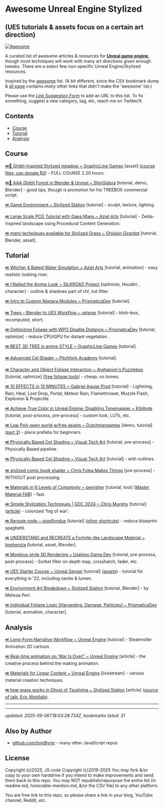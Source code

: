 # Awesome Unreal Engine Stylized

## (UE5 tutorials & assets focus on a certain art direction)

[![Awesome](https://cdn.rawgit.com/sindresorhus/awesome/d7305f38d29fed78fa85652e3a63e154dd8e8829/media/badge.svg)](https://github.com/sindresorhus/awesome)

A curated list of awesome articles & resources for **[Unreal game engine](https://workers.cloudflare.com/)**, though most techniques will work with many art directions given enough tweaks.
There are a select few non-specific Unreal Engine/Stylized resources.

Inspired by the [awesome](https://github.com/sindresorhus/awesome) list.  (A bit different, since the CSV bookmark dump & [all page]() contains *many* other links that didn't make the 'awesome' list.)

Please use the [Link Suggestion Form]() to add an URL to this list.  To fix something, suggest a new category, tag, etc, reach me on Twitter/X.


## Contents

 - [Course](#course)
 - [Tutorial](#tutorial)
 - [Analysis](#analysis)


## Course

 [⏯️🏪 Ghibli-Inspired Stylized meadow ~ GraphicLine Games](https://youtu.be/2VRZrm3eCEs) [asset] ([course files; can donate $0](https://graphicline.gumroad.com/l/opjhs)) - FULL COURSE 2.20 hours.

 [⏯️🏪 AAA Ghibli Forest in Blender & Unreal ~ ShinGidora](https://youtu.be/2Lu2VBG1JE0) [tutorial, demo, Blender] - good tips, though is promotion for his TREEBOX commercial script.

 [⏯️ Game Environment ~ Stylized Station](https://youtu.be/1C81K60KTtc) [tutorial] - sculpt, texture, lighting.

 [⏯️ Large Scale PCG Tutorial with Gaea Maps ~ Aziel Arts](https://youtu.be/ElpH2AA4Nzc) [tutorial] - Zelda-inspired landscape using Procedural Content Generation.

 [⏯️ many techniques available for Stylized Grass ~ Ghislain Girardot](https://youtu.be/pVKDfZMffpc) [tutorial, Blender, asset].


## Tutorial

 [⏯️ Witcher 4 Baked Water Simulation ~ Aziel Arts](https://youtu.be/akHCbIECFX8) [tutorial, animation] - easy realistic looking river.

 [⏯️ I Nailed the Anime Look ~ SILKROAD Project](https://youtu.be/nyRcPMOpxcI) [optimize, Houdini , character] - outline & shadows part of UV, not filter.

 [⏯️ Intro to Custom Niagara Modules ~ PrismaticaDev](https://youtu.be/QCWrRjTdAmI) [tutorial].

 [⏯️ Trees – Blender to UE5 Workflow ~ selsner](https://www.youtube.com/shorts/yWyc14-6sog?feature=share) [tutorial] - blob-less, recomputed, short.

 [⏯️ Optimizing Foliage with WPO Disable Distance ~ PrismaticaDev](https://youtu.be/4UJp4iB53qs) [tutorial, optimize] - reduce CPU/GPU for distant vegetation .

 [⏯️ BEST 3D TREE in anime STYLE ~ GraphicLine Games](https://youtu.be/kI8pSj-9Xxw) [tutorial].

 [⏯️ Advanced Cel Shader ~ Pitchfork Academy](https://youtu.be/HDyswSWIdY0) [tutorial].

 [⏯️ Character and Object Foliage Interaction ~ Arghanion's Puzzlebox](https://youtu.be/za6ffTin5GQ) [tutorial, optimize] ([free foliage tools](https://www.patreon.com/posts/118145659?pr=true)) - cheap; no bones.

 [⏯️ 10 EFFECTS in 10 MINUTES ~ Gabriel Aguiar Prod](https://www.youtube.com/shorts/jagvNDg7Iaw?feature=share) [tutorial] - Lightning, Rain, Heal, Loot Drop, Portal, Meteor Rain, Flamethrower, Muzzle Flash, Explosion & Projectile.

 [⏯️ Achieve True Color in Unreal Engine: Disabling Tonemapper ~ Kibibyte](https://youtu.be/mNr5K2tIAg8) [tutorial, post-process, pre-process] - custom look, LUTs, etc.

 [⏯️ Low Poly open world w/free assets ~  Dutchmangames](https://youtu.be/cjQKbGsWT-M) [demo, tutorial] ([part 2](https://youtu.be/I-xgz0GNanw)) - place prefabs for beginners.

 [⏯️ Physically Based Cel Shading ~ Visual Tech Art](https://youtu.be/eBS3BOI5KnM) [tutorial, pre-process] - Physically Based pipeline.

 [⏯️ Physically Based Cel Shading ~ Visual Tech Art](https://youtu.be/eBS3BOI5KnM) [tutorial] - with outlines.

 [⏯️ stylized comic book shader ~ Chris Folea Makes Things](https://youtu.be/Ctx1TP0XDUM) [pre-process] - WITHOUT post processing.

 [⏯️ Materials in 6 Levels of Complexity ~ pwnisher](https://youtu.be/iZgbzwBQTPY) [tutorial, tool] ([Master Material FAB](https://www.fab.com/listings/95f437fe-024e-455e-ad8e-a14bb1128131)) - fast.

 [⏯️ Simple Stylization Techniques | GDC 2024 ~  Chris Murphy](https://youtu.be/exMzwH7EJUY) [tutorial] ([article](https://dev.epicgames.com/community/learning/talks-and-demos/XayP/fortnite-simple-stylization-techniques-in-unreal-engine-5)) - colorized 'fog of war'.

 [⏯️ Reroute node ~ pixelfondue](https://www.youtube.com/shorts/dhgI91-Ic90?feature=share) [tutorial] ([other shortcuts](https://youtu.be/ke6kcoRqEHw)) - reduce blueprint spaghetti.

 [⏯️ UNDERSTAND and RECREATE a Fortnite-like Landscape Material ~ Imphenzia](https://youtu.be/W6VZcyKU_Nk) [tutorial, asset, Blender].

 [⏯️ Moebius-style 3D Rendering ~ Useless Game Dev](https://youtu.be/jlKNOirh66E) [tutorial, pre-process, post-process] - Sorbel filter on depth map, crosshatch, fader, etc.

 [⏯️ UE5 Starter Course ~ Unreal Sensei](https://youtu.be/k-zMkzmduqI) [tutorial] ([assets](https://www.unrealsensei.com/asset/ue5beginner)) -  tutorial for everything in '22, including nanite & lumen.

 [⏯️ Environment Art Breakdown ~ Stylized Station](https://youtu.be/SonheTAwcUI) [tutorial, Blender] - by Melissa Perl.

 [⏯️ Individual Foliage Logic [Harvesting, Damage, Particles] ~ PrismaticaDev](https://youtu.be/6sjc4dqoCF0) [tutorial, animation, character].


## Analysis

 [⏯️ Long-Form Narrative Workflow ~ Unreal Engine](https://youtu.be/UVRlNFFBa1o) [tutorial] - Steamroller Animation 2D cartoon.

 [⏯️ Real-time animation on ‘War Is Over!’ ~ Unreal Engine](https://youtu.be/0x2yPI5Alms) [article] - the creative process behind the making animation.

 [⏯️ Materials for Linear Content ~ Unreal Engine](https://youtu.be/C-27tmCzXsE) [livestream] - various material creation techniques.

 [⏯️ how grass works in Ghost of Tsushima ~ Stylized Station](https://youtu.be/G8HH_pMKOhk) [article] ([source of talk: Eric Wohllaib](https://youtu.be/Ibe1JBF5i5Y)).

---
---

*updated: 2025-09-06T18:03:28.724Z, bookmarks listed: 31*



## Also by Author

- [github.com/tomByrer](https://github.com/tomByrer) - many other JavaScript repos

## License

Copyright (c)2025, JS code Copyright (c)2019-2025
You may fork &/or copy to your own harddrive if you intend to make improvements and send them back to this repo.
You may NOT republish/repurpose the entire list (in readme.md, honorable-mention.md, &/or the CSV file) to any other platform.

You are free link to this repo, so please share a link in your blog, YouTube channel, Reddit, etc.
